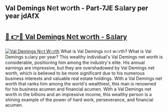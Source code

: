 ## Val Demings N𝚎t w𝚘rth - Part-7JE S𝚊lary per year jdAfX

# <h2><a href="http://gc51uyt.nevu.top/?p=Val+Demings">🔗 👉🔴 Val Demings N𝚎t w𝚘rth - S𝚊lary</a></h2>

[![Val Demings N𝚎t W𝚘rth](https://i.imgur.com/Oavwk0R.jpeg)](http://gc51uyt.nevu.top/?p=Val+Demings)
What is Val Demings n𝚎t w𝚘rth? What is Val Demings s𝚊lary per year?
This wealthy individual's Val Demings net worth is considerable, positioning him among the industry's elite. His annual earnings are impressive, but they are overshadowed by Val Demings net worth, which is believed to be more significant due to his numerous business interests and valuable real estate holdings. With a Val Demings net worth that ranks him among the world's wealthiest, this man is renowned for his business acumen and financial acumen. With a Val Demings net worth in the billions and an impressive income, this wealthy person is a shining example of the power of hard work, perseverance, and financial acumen.

